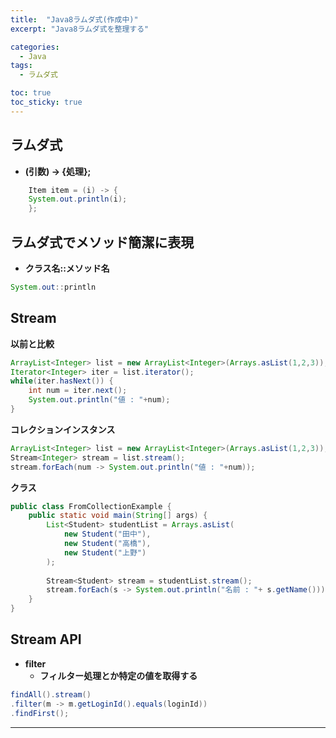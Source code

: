 ```yaml
---
title:  "Java8ラムダ式(作成中)"
excerpt: "Java8ラムダ式を整理する"

categories:
  - Java
tags:
  - ラムダ式

toc: true
toc_sticky: true
---
```


## ラムダ式

- **(引数) -> {処理};**

```java
	Item item = (i) -> {
	System.out.println(i);
	};
```
## ラムダ式でメソッド簡潔に表現
- **クラス名::メソッド名**  

```java
System.out::println
```

## Stream

**以前と比較**

```java
ArrayList<Integer> list = new ArrayList<Integer>(Arrays.asList(1,2,3));
Iterator<Integer> iter = list.iterator();
while(iter.hasNext()) {
    int num = iter.next();
    System.out.println("値 : "+num);
}
```

**コレクションインスタンス**

```java
ArrayList<Integer> list = new ArrayList<Integer>(Arrays.asList(1,2,3));
Stream<Integer> stream = list.stream();
stream.forEach(num -> System.out.println("値 : "+num));
```

**クラス**

```java
public class FromCollectionExample {
    public static void main(String[] args) {
        List<Student> studentList = Arrays.asList(
            new Student("田中"),
            new Student("高橋"),
            new Student("上野")
        );
		
        Stream<Student> stream = studentList.stream();
        stream.forEach(s -> System.out.println("名前 : "+ s.getName()));
    }
}
```

## Stream API 

- **filter**
	- **フィルター処理とか特定の値を取得する**

```java
findAll().stream()
.filter(m -> m.getLoginId().equals(loginId))
.findFirst();
```

---